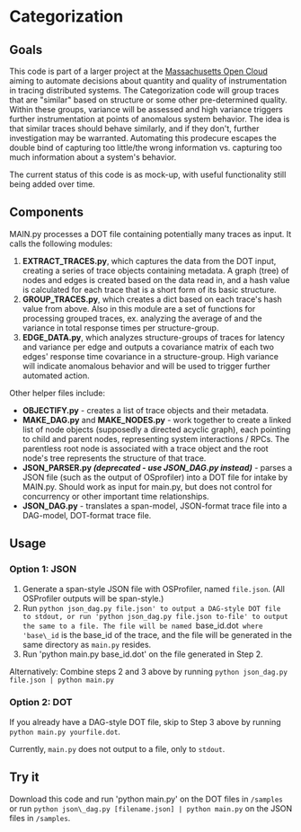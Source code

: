 # Categorization

## Goals

This code is part of a larger project at the [Massachusetts Open Cloud](https://github.com/cci-moc/moc-public) aiming to automate decisions about quantity and quality of instrumentation in tracing distributed systems. The Categorization code will group traces that are "similar" based on structure or some other pre-determined quality. Within these groups, variance will be assessed and high variance triggers further instrumentation at points of anomalous system behavior. The idea is that similar traces should behave similarly, and if they don't, further investigation may be warranted. Automating this prodecure escapes the double bind of capturing too little/the wrong information vs. capturing too much information about a system's behavior.

The current status of this code is as mock-up, with useful functionality still being added over time.

## Components

MAIN.py processes a DOT file containing potentially many traces as input. It calls the following modules:
1. **EXTRACT_TRACES.py**, which captures the data from the DOT input, creating a series of trace objects containing metadata. A graph (tree) of nodes and edges is created based on the data read in, and a hash value is calculated for each trace that is a short form of its basic structure.
2. **GROUP_TRACES.py**, which creates a dict based on each trace's hash value from above. Also in this module are a set of functions for processing grouped traces, ex. analyzing the average of and the variance in total response times per structure-group.
3. **EDGE_DATA.py**, which analyzes structure-groups of traces for latency and variance per edge and outputs a covariance matrix of each two edges' response time covariance in a structure-group. High variance will indicate anomalous behavior and will be used to trigger further automated action.

Other helper files include:
* **OBJECTIFY.py** - creates a list of trace objects and their metadata.
* **MAKE_DAG.py** and **MAKE_NODES.py** - work together to create a linked list of node objects (supposedly a directed acyclic graph), each pointing to child and parent nodes, representing system interactions / RPCs. The parentless root node is associated with a trace object and the root node's tree represents the structure of that trace.
* **JSON_PARSER.py _(deprecated - use JSON_DAG.py instead)_** - parses a JSON file (such as the output of OSprofiler) into a DOT file for intake by MAIN.py. Should work as input for main.py, but does not control for concurrency or other important time relationships.
* **JSON_DAG.py** - translates a span-model, JSON-format trace file into a DAG-model, DOT-format trace file.

## Usage

### Option 1: JSON
1. Generate a span-style JSON file with OSProfiler, named `file.json`. (All OSProfiler outputs will be span-style.)
2. Run `python json_dag.py file.json' to output a DAG-style DOT file to stdout, or run 'python json_dag.py file.json to-file' to output the same to a file. The file will be named `base\_id.dot` where 'base\_id` is the base\_id of the trace, and the file will be generated in the same directory as `main.py` resides.
3. Run 'python main.py base\_id.dot' on the file generated in Step 2.

Alternatively: Combine steps 2 and 3 above by running `python json_dag.py file.json | python main.py`

### Option 2: DOT
If you already have a DAG-style DOT file, skip to Step 3 above by running `python main.py yourfile.dot`.

Currently, `main.py` does not output to a file, only to `stdout`.

## Try it
Download this code and run 'python main.py' on the DOT files in `/samples` or run `python json\_dag.py [filename.json] | python main.py` on the JSON files in `/samples`.

